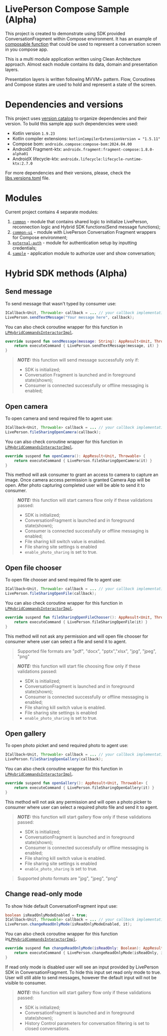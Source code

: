 # LivePerson Compose Sample (Alpha)

This project is created to demonstrate using SDK provided ConversationFragment within Compose environment.
It has an example of [composable function](/common-ui/src/main/java/com/liveperson/compose/common_ui/views/LPConversationScreen.kt#L11) that could be used to represent a conversation screen
in you compose app. 

This is a multi module application written using Clean Architecture approach. Almost each module 
contains its data, domain and presentation layers. 

Presentation layers is written following MVVM+ pattern. Flow, Coroutines and Compose states are used 
to hold and represent a state of the screen.

# Dependencies and versions

This project uses [version catalog](https://developer.android.com/build/migrate-to-catalogs) to 
organize dependencies and their version. To build this sample app such dependencies were used:

- Kotlin version `1.9.23`
- Kotlin compiler extensions: `kotlinCompilerExtensionVersion = "1.5.11"`
- Compose bom: `androidx.compose:compose-bom:2024.04.00`
- AndroidX Fragment-ktx: `androidx.fragment:fragment-compose:1.8.0-alpha01`
- AndroidX lifecycle-ktx: `androidx.lifecycle:lifecycle-runtime-ktx:2.7.0`

For more dependencies and their versions, please, check the [libs.versions.toml](/gradle/libs.versions.toml) file. 

# Modules

Current project contains 4 separate modules:

1. [`common`](/common) - module that contains shared logic to initialize LivePerson, reconnection logic and Hybrid SDK functions(Send message functions);
2. [`common-ui`](/common-ui) - module with LivePerson Conversation Fragment wrappers for Compose environment;
3. [`external-auth`](/external-auth) - module for authentication setup by inputting credentials;
4. [`sample`](/sample) - application module to authorize user and show conversation;

# Hybrid SDK methods (Alpha)

## Send message

To send message that wasn't typed by consumer use:

```java
ICallback<Unit, Throwable> callback = ... // your callback implementation
LivePerson.sendTextMessage("Your message here", callback);
```

You can also check coroutine wrapper for this function in [`LPHybridCommandsInteractorImpl`](/common/src/main/java/com/liveperson/common/data/liveperson/LPHybridCommandsInteractorImpl.kt#L12).

```kotlin
override suspend fun sendMessage(message: String): AppResult<Unit, Throwable> {
    return executeCommand { LivePerson.sendTextMessage(message, it) }
}
```

> **_NOTE:_** this function will send message successfully only if:
> - SDK is initialized;
> - Conversation Fragment is launched and in foreground state(shown);
> - Consumer is connected successfully or offline messaging is enabled;

## Open camera

To open camera and send required file to agent use:

```java
ICallback<Unit, Throwable> callback = ... // your callback implementation
LivePerson.fileSharingOpenCamera(callback);
```

You can also check coroutine wrapper for this function in [`LPHybridCommandsInteractorImpl`](/common/src/main/java/com/liveperson/common/data/liveperson/LPHybridCommandsInteractorImpl.kt#L23).

```kotlin
override suspend fun openCamera(): AppResult<Unit, Throwable> {
    return executeCommand { LivePerson.fileSharingOpenCamera(it) }
}
```

This method will ask consumer to grant an access to camera to capture an image. Once camera access 
permission is granted Camera App will be open. After photo capturing completed user will be able 
to send it to consumer.

> **_NOTE:_** this function will start camera flow only if these validations passed:
> - SDK is initialized;
> - ConversationFragment is launched and in foreground state(shown);
> - Consumer is connected successfully or offline messaging is enabled;
> - File sharing kill switch value is enabled.
> - File sharing site settings is enabled
> - `enable_photo_sharing` is set to true.

## Open file chooser

To open file chooser and send required file to agent use:

```java
ICallback<Unit, Throwable> callback = ... // your callback implementation
LivePerson.fileSharingOpenFile(callback);
```

You can also check coroutine wrapper for this function in [`LPHybridCommandsInteractorImpl`](/common/src/main/java/com/liveperson/common/data/liveperson/LPHybridCommandsInteractorImpl.kt#L31).

```kotlin
override suspend fun fileSharingOpenFileChooser(): AppResult<Unit, Throwable> {
    return executeCommand { LivePerson.fileSharingOpenFile(it) }
}
```

This method will not ask any permission and will open file chooser for consumer where user can 
select a file and send it to agent.

> Supported file formats are "pdf", "docx", "pptx","xlsx", "jpg", "jpeg", "png"

> **_NOTE:_** this function will start file choosing flow only if these validations passed:
> - SDK is initialized;
> - ConversationFragment is launched and in foreground state(shown);
> - Consumer is connected successfully or offline messaging is enabled;
> - File sharing kill switch value is enabled.
> - File sharing site settings is enabled
> - `enable_photo_sharing` is set to true.

## Open gallery

To open photo picket and send required photo to agent use:

```java
ICallback<Unit, Throwable> callback = ... // your callback implementation
LivePerson.fileSharingOpenGallery(callback);
```

You can also check coroutine wrapper for this function in [`LPHybridCommandsInteractorImpl`](/common/src/main/java/com/liveperson/common/data/liveperson/LPHybridCommandsInteractorImpl.kt#L27).

```kotlin
override suspend fun openGallery(): AppResult<Unit, Throwable> {
    return executeCommand { LivePerson.fileSharingOpenGallery(it) }
}
```

This method will not ask any permission and will open a photo picker to consumer where user can select
a required photo file and send it to agent.

> **_NOTE:_** this function will start gallery flow only if these validations passed:
> - SDK is initialized;
> - ConversationFragment is launched and in foreground state(shown);
> - Consumer is connected successfully or offline messaging is enabled;
> - File sharing kill switch value is enabled.
> - File sharing site settings is enabled
> - `enable_photo_sharing` is set to true.

> Supported photo formats are "jpg", "jpeg", "png"

## Change read-only mode

To show hide default ConversationFragment input use:

```java
boolean isReadOnlyModeEnabled = true;
ICallback<Unit, Throwable> callback = ... // your callback implementation
LivePerson.changeReadOnlyMode(isReadOnlyModeEnabled, it);
```

You can also check coroutine wrapper for this function in[`LPHybridCommandsInteractorImpl`](/common/src/main/java/com/liveperson/common/data/liveperson/LPHybridCommandsInteractorImpl.kt#L35).

```kotlin
override suspend fun changeReadOnlyMode(isReadOnly: Boolean): AppResult<Unit, Throwable> {
    return executeCommand { LivePerson.changeReadOnlyMode(isReadOnly, it) }
}
```
If read only mode is disabled user will see an input provided by LivePerson SDK in ConversationFragment.
To hide this input set read only mode to true. User will still able to send messages, however the 
default input will not be visible to consumer. 

> **_NOTE:_** this function will start gallery flow only if these validations passed:
> - SDK is initialized;
> - ConversationFragment is launched and in foreground state(shown);
> - History Control parameters for conversation filtering is set to closed conversations. 